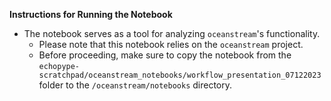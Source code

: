 **Instructions for Running the Notebook**

- The notebook serves as a tool for analyzing `oceanstream`'s functionality.
    - Please note that this notebook relies on the `oceanstream` project.
    - Before proceeding, make sure to copy the notebook from the `echopype-scratchpad/oceanstream_notebooks/workflow_presentation_07122023` folder to the `/oceanstream/notebooks` directory.